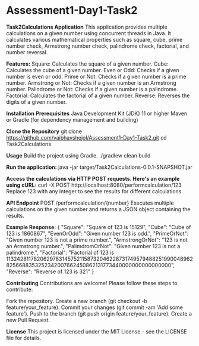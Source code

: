 # Assessment1-Day1-Task2

**Task2Calculations Application**
This application provides multiple calculations on a given number using concurrent threads in Java. It calculates various mathematical properties such as square, cube, prime number check, Armstrong number check, palindrome check, factorial, and number reversal.

**Features:**
Square: Calculates the square of a given number.
Cube: Calculates the cube of a given number.
Even or Odd: Checks if a given number is even or odd.
Prime or Not: Checks if a given number is a prime number.
Armstrong or Not: Checks if a given number is an Armstrong number.
Palindrome or Not: Checks if a given number is a palindrome.
Factorial: Calculates the factorial of a given number.
Reverse: Reverses the digits of a given number.

**Installation**
**Prerequisites**
Java Development Kit (JDK) 11 or higher
Maven or Gradle (for dependency management and building)

**Clone the Repository**
git clone https://github.com/vaibhavshejol/Assessment1-Day1-Task2.git
cd Task2Calculations

**Usage**
Build the project using Gradle.
./gradlew clean build

**Run the application:**
java -jar target/Task2Calculations-0.0.1-SNAPSHOT.jar

**Access the calculations via HTTP POST requests. Here's an example using cURL:**
curl -X POST http://localhost:8080/performcalculation/123
Replace 123 with any integer to see the results for different calculations.

**API Endpoint**
POST /performcalculation/{number}
Executes multiple calculations on the given number and returns a JSON object containing the results.

**Example Response:**
{
  "Square": "Square of 123 is 15129",
  "Cube": "Cube of 123 is 1860867",
  "EvenOrOdd": "Given number 123 is odd.",
  "PrimeOrNot": "Given number 123 is not a prime number.",
  "ArmstrongOrNot": "123 is not an Armstrong number.",
  "PalimdromOrNot": "Given number 123 is not a palindrome.",
  "Factorial": "Factorial of 123 is 113242811782062978314575211587320462287317495794882519900489628256688353252342007662450862131773440000000000000000",
  "Reverse": "Reverse of 123 is 321"
}

**Contributing**
Contributions are welcome! Please follow these steps to contribute:

Fork the repository.
Create a new branch (git checkout -b feature/your_feature).
Commit your changes (git commit -am 'Add some feature').
Push to the branch (git push origin feature/your_feature).
Create a new Pull Request.

**License**
This project is licensed under the MIT License - see the LICENSE file for details.

